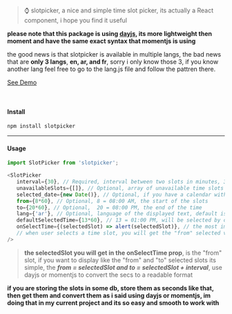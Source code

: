 > ⌚ slotpicker, a nice and simple time slot picker, its actually a React component, i hope you find it useful

**please note that this package is using [dayjs](https://github.com/iamkun/dayjs), its more lightweight then moment and have the same exact syntax that momentjs is using**

the good news is that slotpicker is available in multiple langs, the bad news that are **only 3 langs**, **en, ar, and fr**, sorry i only know those 3, if you know another lang feel free to go to the lang.js file and follow the pattren there.

[See Demo](https://rc-slotpicker.netlify.app)

<br />

#### Install
```bash
npm install slotpicker
```
<hr />

#### Usage
```javascript
import SlotPicker from 'slotpicker';

<SlotPicker 
   interval={30}, // Required, interval between two slots in minutes, 30 = 30 min
   unavailableSlots={[]}, // Optional, array of unavailable time slots
   selected_date={new Date()}, // Optional, if you have a calendar with the time picker, put it here
   from={8*60}, // Optional, 8 = 08:00 AM, the start of the slots
   to={20*60}, // Optional,  20 = 08:00 PM, the end of the time
   lang={'ar'}, // Optional, language of the displayed text, default is english (en)
   defaultSelectedTime={13*60}, // 13 = 01:00 PM, will be selected by default
   onSelectTime={(selectedSlot) => alert(selectedSlot)}, // the most important prop here, 
   // when user selects a time slot, you will get the "from" selected value in secs
/>
```
>**the selectedSlot you will get in the onSelectTime prop**, is the "from" slot, if you want to display like the "from" and "to" selected slots its simple, the ***from = selectedSlot and to = selectedSlot + interval***, use dayjs or momentjs to convert the secs to a readable format

**if you are storing the slots in some db, store them as seconds like that, then get them and convert them as i said using dayjs or momentjs, im doing that in my current project and its so easy and smooth to work with**
